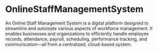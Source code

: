 # OnlineStaffManagementSystem
An Online Staff Management System is a digital platform designed to streamline and automate various aspects of workforce management. It enables businesses and organizations to efficiently handle employee records, attendance, payroll, scheduling, performance tracking, and communication—all from a centralized, cloud-based system.
